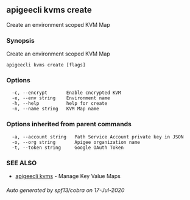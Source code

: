 ## apigeecli kvms create

Create an environment scoped KVM Map

### Synopsis

Create an environment scoped KVM Map

```
apigeecli kvms create [flags]
```

### Options

```
  -c, --encrypt       Enable cncrypted KVM
  -e, --env string    Environment name
  -h, --help          help for create
  -n, --name string   KVM Map name
```

### Options inherited from parent commands

```
  -a, --account string   Path Service Account private key in JSON
  -o, --org string       Apigee organization name
  -t, --token string     Google OAuth Token
```

### SEE ALSO

* [apigeecli kvms](apigeecli_kvms.md)	 - Manage Key Value Maps

###### Auto generated by spf13/cobra on 17-Jul-2020
